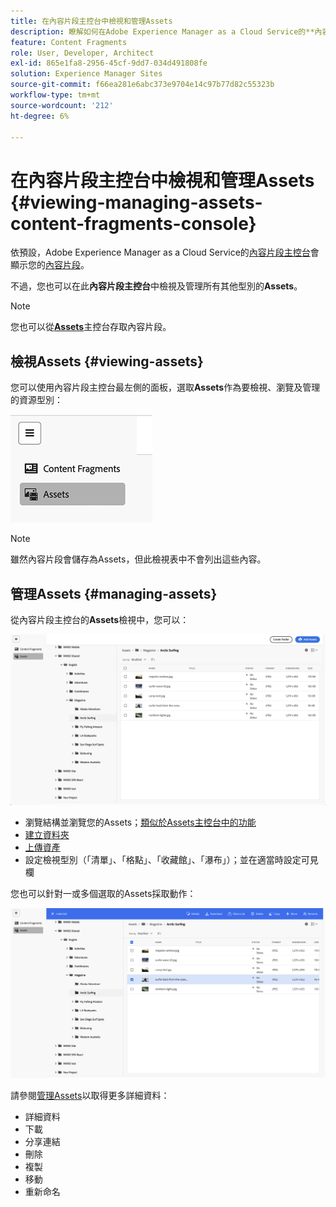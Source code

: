 ```yaml
---
title: 在內容片段主控台中檢視和管理Assets
description: 瞭解如何在Adobe Experience Manager as a Cloud Service的**內容片段主控台**中檢視和管理Assets。
feature: Content Fragments
role: User, Developer, Architect
exl-id: 865e1fa8-2956-45cf-9dd7-034d491808fe
solution: Experience Manager Sites
source-git-commit: f66ea281e6abc373e9704e14c97b77d82c55323b
workflow-type: tm+mt
source-wordcount: '212'
ht-degree: 6%

---
```


# 在內容片段主控台中檢視和管理Assets {#viewing-managing-assets-content-fragments-console}

依預設，Adobe Experience Manager as a Cloud Service的[內容片段主控台](/help/sites-cloud/administering/content-fragments/managing.md#content-fragments-console)會顯示您的[內容片段](/help/sites-cloud/administering/content-fragments/overview.md)。

不過，您也可以在此&#x200B;**內容片段主控台**&#x200B;中檢視及管理所有其他型別的&#x200B;**Assets**。

>[!NOTE]
>
>您也可以從&#x200B;**[Assets](/help/assets/overview.md)**&#x200B;主控台存取內容片段。

## 檢視Assets {#viewing-assets}

您可以使用內容片段主控台最左側的面板，選取&#x200B;**Assets**&#x200B;作為要檢視、瀏覽及管理的資源型別：

![內容片段主控台 — 導覽](/help/sites-cloud/administering/content-fragments/assets/cf-console-assets-navigation.png)

>[!NOTE]
>
>雖然內容片段會儲存為Assets，但此檢視表中不會列出這些內容。

## 管理Assets {#managing-assets}

從內容片段主控台的&#x200B;**Assets**&#x200B;檢視中，您可以：

![內容片段主控台 — 瀏覽資產](/help/sites-cloud/administering/content-fragments/assets/cf-console-assets-browse.png)

* 瀏覽結構並瀏覽您的Assets；[類似於Assets主控台中的功能](/help/assets/navigate-assets-view.md)
* [建立資料夾](/help/assets/manage-digital-assets.md#creating-folders)
* [上傳資產](/help/assets/add-delete-assets-view.md)
* 設定檢視型別（「清單」、「格點」、「收藏館」、「瀑布」）；並在適當時設定可見欄

您也可以針對一或多個選取的Assets採取動作：

![內容片段主控台 — 所選資產的動作](/help/sites-cloud/administering/content-fragments/assets/cf-console-assets-actions.png)

請參閱[管理Assets](/help/assets/manage-organize-assets-view.md)以取得更多詳細資料：

* 詳細資料
* 下載
* 分享連結
* 刪除
* 複製
* 移動
* 重新命名
